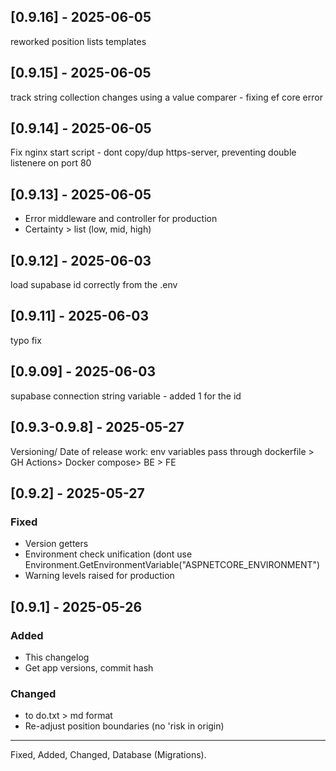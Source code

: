 

## [0.9.16] - 2025-06-05
reworked position lists templates

## [0.9.15] - 2025-06-05
track string collection changes using a value comparer - fixing ef core error

## [0.9.14] - 2025-06-05
Fix nginx start script - dont copy/dup https-server, preventing double listenere on port 80

## [0.9.13] - 2025-06-05
- Error middleware and controller for production
- Certainty > list (low, mid, high) 

## [0.9.12] - 2025-06-03
load supabase id correctly from the .env

## [0.9.11] - 2025-06-03
typo fix

## [0.9.09] - 2025-06-03
supabase connection string variable - added 1 for the id

## [0.9.3-0.9.8] - 2025-05-27
Versioning/ Date of release work:  env variables pass through dockerfile > GH Actions> Docker compose> BE > FE

## [0.9.2] - 2025-05-27
### Fixed
- Version getters
- Environment check unification (dont use Environment.GetEnvironmentVariable("ASPNETCORE_ENVIRONMENT")
- Warning levels raised for production

## [0.9.1] - 2025-05-26
### Added
- This changelog
- Get app versions, commit hash

### Changed
- to do.txt > md format
- Re-adjust position boundaries (no 'risk in origin)


---

Fixed, Added, Changed, Database (Migrations).
